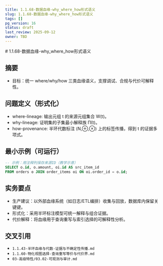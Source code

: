 ```yaml
---
title: 1.1.68-数据血缘-why_where_how形式语义
slug: 1.1.68-数据血缘-why_where_how形式语义
tags: []
pg_version: 16
status: draft
last_review: 2025-09-12
owner: TBD
---
```


﻿# 1.1.68-数据血缘-why_where_how形式语义

## 摘要

- 目标：统一 where/why/how 三类血缘语义，支撑调试、合规与代价可解释性。

## 问题定义（形式化）

- where-lineage: 输出元组 t 的来源元组集合 W(t)。
- why-lineage: 证明集的子集最小解释族 Π(t)。
- how-provenance: 半环代数标注 ⟨N,⊕,⊗⟩ 上的标签传播，得到 t 的证据多项式。

## 最小示例（可运行）

```sql
-- 示例：用注释列保存来源ID（教学示意）
SELECT o.id, o.amount, oi.id AS src_item_id
FROM orders o JOIN order_items oi ON oi.order_id = o.id;
```

## 实务要点

- 生产建议：以外部血缘系统（如日志/ETL编排）收集与回放，数据库内保留关键键。
- 形式化：采用半环标注模型可统一解释与组合证据。
- 代价解释：将血缘用于查询重写与索引选择的可解释性分析。

## 交叉引用

- `1.1.43-半环血缘与代数-证据与不确定性传播.md`
- `1.1.60-物化视图选择-查询重写等价与代价界.md`
- `03-高级特性/03.02-可观测与审计.md`
